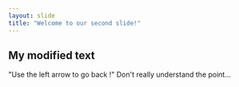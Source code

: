 ```yaml
---
layout: slide
title: "Welcome to our second slide!"
---
```

<h2> My modified text </h2>
"Use the left arrow to go back !"
Don't really understand the point...
